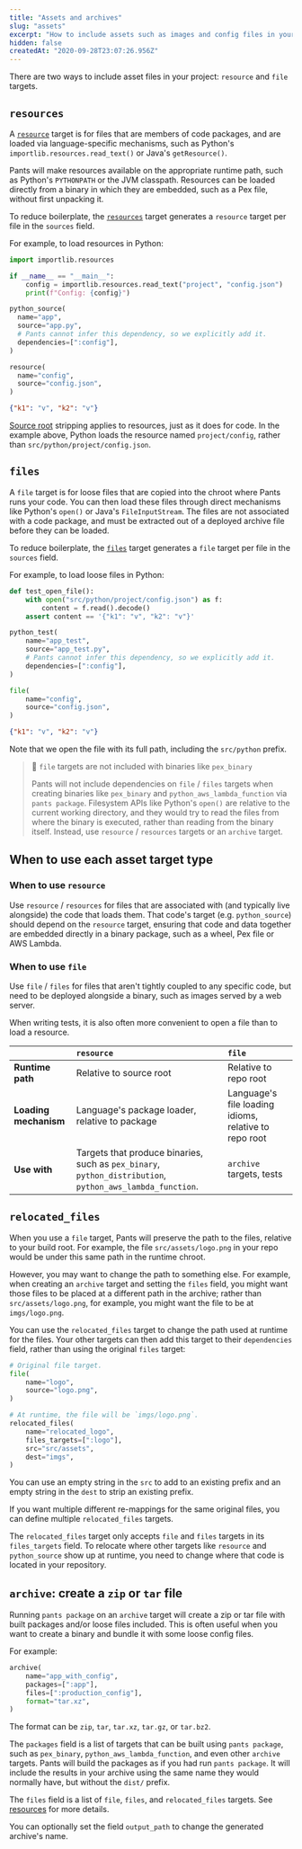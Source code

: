 ```yaml
---
title: "Assets and archives"
slug: "assets"
excerpt: "How to include assets such as images and config files in your project."
hidden: false
createdAt: "2020-09-28T23:07:26.956Z"
---
```

There are two ways to include asset files in your project: `resource` and `file` targets.

`resources`
-----------

A [`resource`](doc:reference-resource) target is for files that are members of code packages, and are loaded via language-specific mechanisms, such as Python's `importlib.resources.read_text()` or Java's `getResource()`.  

Pants will make resources available on the appropriate runtime path, such as Python's `PYTHONPATH` or the JVM classpath. Resources can be loaded directly from a binary in which they are embedded, such as a Pex file, without first unpacking it.

To reduce boilerplate, the [`resources`](doc:reference-resources) target generates a `resource` target per file in the `sources` field.

For example, to load resources in Python:

```python src/python/project/app.py
import importlib.resources

if __name__ == "__main__":
    config = importlib.resources.read_text("project", "config.json")
    print(f"Config: {config}")
```
```python src/python/project/BUILD
python_source(
  name="app",
  source="app.py",
  # Pants cannot infer this dependency, so we explicitly add it.
  dependencies=[":config"],
)

resource(
  name="config",
  source="config.json",
)
```
```json src/python/project/config.json
{"k1": "v", "k2": "v"}
```

[Source root](doc:source-roots) stripping applies to resources, just as it does for code. In the example above, Python loads the resource named `project/config`, rather than `src/python/project/config.json`. 

`files`
-------

A `file` target is for loose files that are copied into the chroot where Pants runs your code. You can then load these files through direct mechanisms like Python's `open()` or Java's `FileInputStream`. The files are not associated with a code package, and must be extracted out of a deployed archive file before they can be loaded.

To reduce boilerplate, the [`files`](doc:reference-files) target generates a `file` target per file in the `sources` field.

For example, to load loose files in Python:

```python src/python/project/app_test.py
def test_open_file():
    with open("src/python/project/config.json") as f:
        content = f.read().decode()
    assert content == '{"k1": "v", "k2": "v"}'
```
```python src/python/project/BUILD
python_test(
    name="app_test",
    source="app_test.py",
    # Pants cannot infer this dependency, so we explicitly add it.
    dependencies=[":config"],
)

file(
    name="config",
    source="config.json",
)
```
```json src/python/project/config.json
{"k1": "v", "k2": "v"}
```

Note that we open the file with its full path, including the `src/python` prefix.

> 🚧 `file` targets are not included with binaries like `pex_binary`
> 
> 
> Pants will not include dependencies on `file` / `files` targets when creating binaries like `pex_binary` and `python_aws_lambda_function` via `pants package`. Filesystem APIs like Python's `open()` are relative to the current working directory, and they would try to read the files from where the binary is executed, rather than reading from the binary itself.
> Instead, use `resource` / `resources` targets or an `archive` target.

When to use each asset target type
----------------------------------

### When to use `resource`

Use `resource` / `resources`  for files that are associated with (and typically live alongside) the code that loads them. That code's target (e.g. `python_source`) should depend on the `resource` target, ensuring that code and data together are embedded directly in a binary package, such as a wheel, Pex file or AWS Lambda.

### When to use `file`

Use `file` / `files` for files that aren't tightly coupled to any specific code, but need to be deployed alongside a binary, such as images served by a web server.

When writing tests, it is also often more convenient to open a file than to load a resource.

|                       | `resource`                                                                                                | `file`                                                |
|:----------------------|:----------------------------------------------------------------------------------------------------------|:------------------------------------------------------|
| **Runtime path**      | Relative to source root                                                                                   | Relative to repo root                                 |
| **Loading mechanism** | Language's package loader, relative to package                                                            | Language's file loading idioms, relative to repo root |
| **Use with**          | Targets that produce binaries, such as `pex_binary`, `python_distribution`, `python_aws_lambda_function`. | `archive` targets, tests                              |

`relocated_files`
-----------------

When you use a `file` target, Pants will preserve the path to the files, relative to your build root. For example, the file `src/assets/logo.png` in your repo would be under this same path in the runtime chroot.

However, you may want to change the path to something else. For example, when creating an `archive` target and setting the `files` field, you might want those files to be placed at a different path in the archive; rather than `src/assets/logo.png`, for example, you might want the file to be at `imgs/logo.png`.

You can use the `relocated_files` target to change the path used at runtime for the files. Your other targets can then add this target to their `dependencies` field, rather than using the original `files` target:

```python src/assets/BUILD
# Original file target.
file(
    name="logo",
    source="logo.png",
)

# At runtime, the file will be `imgs/logo.png`.
relocated_files(
    name="relocated_logo",
    files_targets=[":logo"],
    src="src/assets",
    dest="imgs",
)
```

You can use an empty string in the `src` to add to an existing prefix and an empty string in the `dest` to strip an existing prefix.

If you want multiple different re-mappings for the same original files, you can define multiple `relocated_files` targets.

The `relocated_files` target only accepts `file` and `files` targets in its `files_targets` field. To relocate where other targets like `resource` and `python_source` show up at runtime, you need to change where that code is located in your repository.

`archive`: create a `zip` or `tar` file
---------------------------------------

Running `pants package` on an `archive` target will create a zip or tar file with built packages and/or loose files included. This is often useful when you want to create a binary and bundle it with some loose config files.

For example:

```python project/BUILD
archive(
    name="app_with_config",
    packages=[":app"],
    files=[":production_config"],
    format="tar.xz",
)
```

The format can be `zip`, `tar`, `tar.xz`, `tar.gz`, or `tar.bz2`.

The `packages` field is a list of targets that can be built using `pants package`, such as `pex_binary`, `python_aws_lambda_function`, and even other `archive` targets. Pants will build the packages as if you had run `pants package`. It will include the results in your archive using the same name they would normally have, but without the `dist/` prefix.

The `files` field is a list of `file`, `files`, and `relocated_files` targets. See [resources](doc:resources) for more details.

You can optionally set the field `output_path` to change the generated archive's name.
